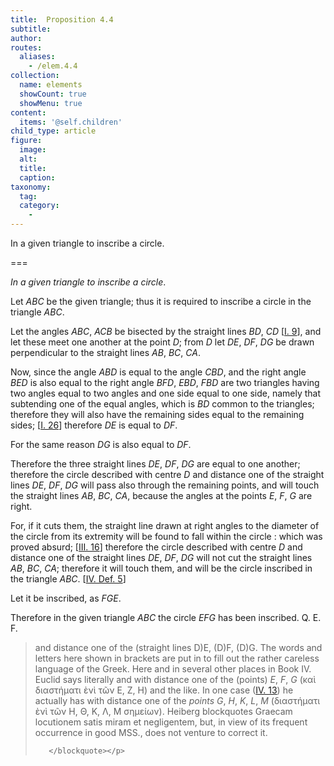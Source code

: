 ```yaml
---
title:  Proposition 4.4
subtitle: 
author:
routes:
  aliases:
    - /elem.4.4
collection:
  name: elements
  showCount: true
  showMenu: true
content:
  items: '@self.children'
child_type: article
figure:
  image:
  alt:
  title:
  caption:
taxonomy:
  tag:
  category:
    - 
---
```


<p><emph>In a given triangle to inscribe a circle</emph>. </p>

===

<p><em>In a given triangle to inscribe a circle</em>. </p>

<p>Let <em>ABC</em> be the given triangle; thus it is required to inscribe a circle in the triangle <em>ABC</em>. </p>

<p>Let the angles <em>ABC</em>, <em>ACB</em>
       <lb n="5"/>be bisected by the straight lines <em>BD</em>, <em>CD</em> [<a href="/elem.1.9">I. 9</a>], and let these meet one another at the point <em>D</em>; from <em>D</em> let <em>DE</em>, <em>DF</em>, <em>DG</em> be drawn perpendicular to the straight <lb n="10"/>lines <em>AB</em>, <em>BC</em>, <em>CA</em>. 
      </p>

<p>Now, since the angle <em>ABD</em> is equal to the angle <em>CBD</em>, and the right angle <em>BED</em> is also equal to the right angle <em>BFD</em>, <lb n="15"/><em>EBD</em>, <em>FBD</em> are two triangles having two angles equal to two angles and one side equal to one side, namely that subtending one of the equal angles, which is <em>BD</em> common to the triangles; <span class="center">therefore they will also have the remaining sides equal to <lb n="20"/>the remaining sides; [<a href="/elem.1.26">I. 26</a>]</span>
       <span class="center">therefore <em>DE</em> is equal to <em>DF</em>.</span>
      </p>

<p>For the same reason <span class="center"><em>DG</em> is also equal to <em>DF</em>.</span>
      </p>

<p>Therefore the three straight lines <em>DE</em>, <em>DF</em>, <em>DG</em> are equal <lb n="25"/>to one another; <span class="center">therefore the circle described with centre <em>D</em> and distance one of the straight lines <em>DE</em>, <em>DF</em>, <em>DG</em> will pass also through the remaining points, and will touch the straight lines <em>AB</em>, <em>BC</em>, <em>CA</em>, because the angles at the points <em>E</em>, <em>F</em>, <em>G</em>
        <lb n="30"/>are right.</span>
      </p>

<p>For, if it cuts them, the straight line drawn at right angles to the diameter of the circle from its extremity will be found to fall within the circle : which was proved absurd; [<a href="/elem.3.16">III. 16</a>] <pb n="86"/><span class="center">therefore the circle described with centre <em>D</em> and distance <lb n="35"/>one of the straight lines <em>DE</em>, <em>DF</em>, <em>DG</em> will not cut the straight lines <em>AB</em>, <em>BC</em>, <em>CA</em>;</span>
       <span class="center">therefore it will touch them, and will be the circle inscribed in the triangle <em>ABC</em>. [<a href="/elem.4.def.5">IV. Def. 5</a>]</span>
      </p>

<p>Let it be inscribed, as <em>FGE</em>. <lb n="40"/></p>

<p>Therefore in the given triangle <em>ABC</em> the circle <em>EFG</em> has been inscribed. Q. E. F.
<blockquote n="26, 34" class="crit" place="unspecified" anchored="yes">
        
<p><span class="bold">and distance one of the (straight lines D)E, (D)F, (D)G.</span> The words and letters here shown in brackets are put in to fill out the rather careless language of the Greek. Here and in several other places in Book IV. Euclid says literally <quote>and with distance one of the (points) <em>E</em>, <em>F</em>, <em>G</em></quote>
 (<foreign lang="greek">καὶ διαστήματι ὲνὶ τῶν</foreign> E, Z, H) and the like. In one case (<a href="/elem.4.13">IV. 13</a>) he actually has <quote>with distance one of the <em>points G</em>, <em>H</em>, <em>K</em>, <em>L</em>, <em>M</em></quote>
 (<foreign lang="greek">διαστήματι ὲνὶ τῶν Η, Θ, Κ, Λ, Μ σημείων</foreign>). Heiberg blockquotes <quote>Graecam locutionem satis miram et negligentem,</quote>
 but, in view of its frequent occurrence in good MSS., does not venture to correct it.</p>

       </blockquote></p>
